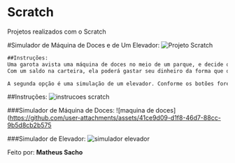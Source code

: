 # Scratch
Projetos realizados com o Scratch

#Simulador de Máquina de Doces e de Um Elevador:
![Projeto Scratch](https://github.com/user-attachments/assets/f662e400-f121-43e7-9508-3afc7f2c7316)

```markdown
##Instruções:
Uma garota avista uma máquina de doces no meio de um parque, e decide observar as opções disponíveis.
Com um saldo na carteira, ela poderá gastar seu dinheiro da forma que quiser. A máquina somente aceita os valores: R$1.00, R$2.00 e R$5.00, e pode ou não devolver troco.

A segunda opção é uma simulação de um elevador. Conforme os botões forem pressionados, o elevador se desloca e aponta em um indicador o estado(andar) em que esse estiver. Enquanto o elevador estiver parado ou em movimento, sua porta se mantém fechada. Quando um andar é pressionado e o elevador alcança o andar desejado, ele para e a porta se abre.
```
##Instruções:
![instrucoes scratch](https://github.com/user-attachments/assets/b71cba39-3bcf-4c41-812d-8e254c9dba6d)

###Simulador de Máquina de Doces:
![maquina de doces](https://github.com/user-attachments/assets/41ce9d09-d1f8-46d7-88cc-9b5d8cb2b575

###Simulador de Elevador:
![simulador elevador](https://github.com/user-attachments/assets/d6022ddc-01fe-4e10-a614-ca61d1ed7496)

Feito por: **Matheus Sacho**
